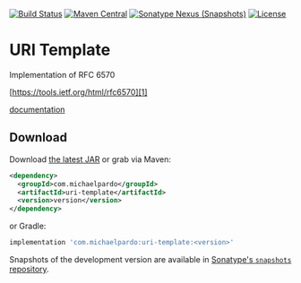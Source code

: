 [![Build Status](https://img.shields.io/travis/pardom/uri-template.svg)](https://travis-ci.org/pardom/uri-template/)
[![Maven Central](https://img.shields.io/maven-central/v/com.michaelpardo/uri-template.svg)](#download)
[![Sonatype Nexus (Snapshots)](https://img.shields.io/nexus/s/https/oss.sonatype.org/com.michaelpardo/uri-template.svg)](#download)
[![License](https://img.shields.io/github/license/pardom/uri-template.svg)](LICENSE.md)

URI Template
=========

Implementation of RFC 6570

[https://tools.ietf.org/html/rfc6570][1]

[documentation][3]

Download
--------

Download [the latest JAR][2] or grab via Maven:
```xml
<dependency>
  <groupId>com.michaelpardo</groupId>
  <artifactId>uri-template</artifactId>
  <version>version</version>
</dependency>
```
or Gradle:
```groovy
implementation 'com.michaelpardo:uri-template:<version>'
```

Snapshots of the development version are available in [Sonatype's `snapshots` repository][snap].

[1]: https://tools.ietf.org/html/rfc6570
[2]: https://search.maven.org/remote_content?g=com.michaelpardo&a=uri-template&v=LATEST
[3]: docs/uri-template/uritemplate/-uri-template/index.md
[snap]: https://oss.sonatype.org/content/repositories/snapshots/
